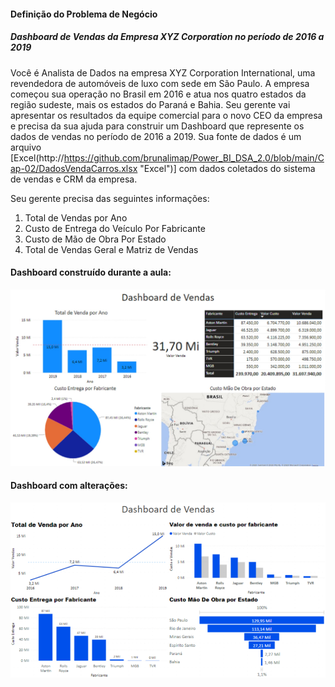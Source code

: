 ####  Definição do Problema de Negócio

##### Dashboard de Vendas da Empresa XYZ Corporation no período de 2016 a 2019

 Você é Analista de Dados na empresa XYZ Corporation International, uma revendedora de automóveis de luxo com sede em São Paulo. A empresa começou sua operação no Brasil em 2016 e atua nos quatro estados da região sudeste, mais os estados do Paraná e Bahia. Seu gerente vai apresentar os resultados da equipe comercial para o novo CEO da empresa e precisa da sua ajuda para construir um Dashboard que represente os dados de vendas no período de 2016 a 2019.  Sua fonte de dados é um arquivo [Excel(http://https://github.com/brunalimap/Power_BI_DSA_2.0/blob/main/Cap-02/DadosVendaCarros.xlsx "Excel")]  com dados coletados do sistema de vendas e CRM da empresa.

Seu gerente precisa das seguintes informações:
1.  Total de Vendas por Ano
2.  Custo de Entrega do Veículo Por Fabricante
3.  Custo de Mão de Obra Por Estado
4. Total de Vendas Geral e Matriz de Vendas

#### Dashboard construído durante a aula:

![Dashboard](https://github.com/brunalimap/Power_BI_DSA_2.0/blob/main/Cap-02/imagem01.png "Dashboard")

#### Dashboard com alterações:

![Dashboard](https://github.com/brunalimap/Power_BI_DSA_2.0/blob/main/Cap-02/imagem02.png "Dashboard")
